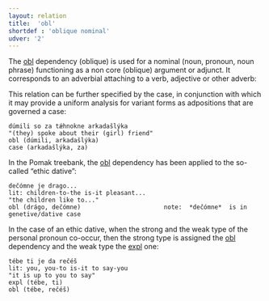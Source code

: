 ```yaml
---
layout: relation
title:  'obl'
shortdef : 'oblique nominal'
udver: '2'
---  
```


The [obl]() dependency (oblique) is used for a nominal (noun, pronoun, noun phrase) functioning as a non core (oblique) argument or adjunct. It corresponds to an adverbial attaching to a verb, adjective or other adverb: 

This relation can be further specified by the case, in conjunction with which it may provide a uniform analysis for variant forms as adpositions that are governed a case: 
~~~ sdparse
dúmili so za tǽhnokne arkadašlýka 
"(they) spoke about their (girl) friend"               
obl (dúmili, arkadašlýka)
case (arkadašlýka, za)    
~~~

In the Pomak treebank, the [obl]() dependency  has been applied to the so-called “ethic dative”:
~~~ sdparse
dečómne je drago... 
lit: children-to-the is-it pleasant...
"the children like to..." 
obl (drágo, dečómne)                       note:  *dečómne*  is in genetive/dative case
~~~

In the case of an ethic dative, when the strong and the weak type of the personal pronoun co-occur, then the strong type is assigned the [obl]() dependency  and the weak type the [expl]() one: 

~~~ sdparse
tébe ti je da rečéš 
lit: you, you-to is-it to say-you
"it is up to you to say" 
expl (tébe, ti)
obl (tébe, rečéš)
~~~
<!-- Interlanguage links updated Út 9. května 2023, 20:04:27 CEST -->
